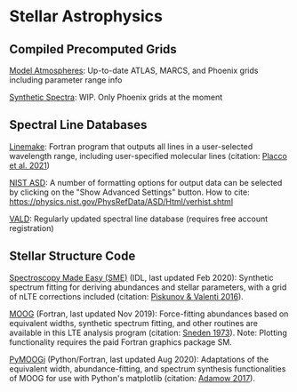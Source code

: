 # Stellar Astrophysics

## Compiled Precomputed Grids
[Model Atmospheres](stellar/atmospheres.md): Up-to-date ATLAS, MARCS, and Phoenix grids including parameter range info

[Synthetic Spectra](stellar/spectra.md): WIP. Only Phoenix grids at the moment

## Spectral Line Databases
[Linemake](https://github.com/vmplacco/linemake): Fortran program that outputs all lines in a user-selected wavelength range, including user-specified molecular lines (citation: [Placco et al. 2021](https://ui.adsabs.harvard.edu/abs/2021RNAAS...5...92P/abstract))

[NIST ASD](https://physics.nist.gov/PhysRefData/ASD/lines_form.html): A number of formatting options for output data can be selected by clicking on the "Show Advanced Settings" button. How to cite: https://physics.nist.gov/PhysRefData/ASD/Html/verhist.shtml

[VALD](http://vald.astro.uu.se/): Regularly updated spectral line database (requires free account registration)

## Stellar Structure Code
[Spectroscopy Made Easy (SME)](https://www.stsci.edu/~valenti/sme.html) (IDL, last updated Feb 2020): Synthetic spectrum fitting for deriving abundances and stellar parameters, with a grid of nLTE corrections included (citation: [Piskunov & Valenti 2016](https://ui.adsabs.harvard.edu/abs/2017A%26A...597A..16P/abstract)).

[MOOG](http://www.as.utexas.edu/~chris/moog.html) (Fortran, last updated Nov 2019): Force-fitting abundances based on equivalent widths, synthetic spectrum fitting, and other routines are available in this LTE analysis program (citation: [Sneden 1973](https://ui.adsabs.harvard.edu/abs/1973ApJ...184..839S/abstract)). Note: Plotting functionality requires the paid Fortran graphics package SM. 

[PyMOOGi](https://github.com/madamow/pymoogi) (Python/Fortran, last updated Aug 2020): Adaptations of the equivalent width, abundance-fitting, and spectrum synthesis functionalities of MOOG for use with Python's matplotlib (citation: [Adamow 2017](https://ui.adsabs.harvard.edu/abs/2017AAS...23021607A/abstract)).
